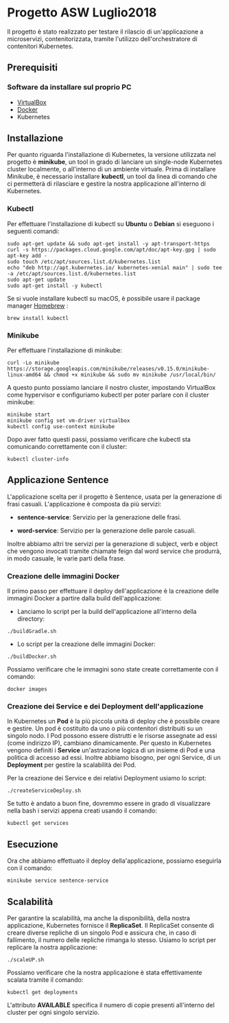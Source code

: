 # Progetto ASW Luglio2018

Il progetto è stato realizzato per testare il rilascio di un'applicazione a microservizi, contenitorizzata, tramite l'utilizzo dell'orchestratore di contenitori Kubernetes.

## Prerequisiti

### Software da installare sul proprio PC

* [VirtualBox](https://www.virtualbox.org/)
* [Docker](https://www.docker.com/)
* Kubernetes

## Installazione
Per quanto riguarda l'installazione di Kubernetes, la versione utilizzata nel progetto è **minikube**, un tool in grado di lanciare un single-node Kubernetes cluster localmente, o all'interno di un ambiente virtuale. Prima di installare Minikube, è necessario installare **kubectl**, un tool da linea di comando che ci permetterà di rilasciare e gestire la nostra applicazione all'interno di Kubernetes. 

### Kubectl 
Per effettuare l'installazione di kubectl su **Ubuntu** o **Debian** si eseguono i seguenti comandi:
```
sudo apt-get update && sudo apt-get install -y apt-transport-https
curl -s https://packages.cloud.google.com/apt/doc/apt-key.gpg | sudo apt-key add -
sudo touch /etc/apt/sources.list.d/kubernetes.list 
echo "deb http://apt.kubernetes.io/ kubernetes-xenial main" | sudo tee -a /etc/apt/sources.list.d/kubernetes.list
sudo apt-get update
sudo apt-get install -y kubectl
```

Se si vuole installare kubectl su macOS, è possibile usare il package manager [Homebrew](https://brew.sh/index_it) :
```
brew install kubectl
```

### Minikube
Per effettuare l'installazione di minikube:
```
curl -Lo minikube https://storage.googleapis.com/minikube/releases/v0.15.0/minikube-linux-amd64 && chmod +x minikube && sudo mv minikube /usr/local/bin/
```

A questo punto possiamo lanciare il nostro cluster, impostando VirtualBox come hypervisor e configuriamo kubectl per poter parlare con il cluster minikube:
```
minikube start
minikube config set vm-driver virtualbox
kubectl config use-context minikube
```
Dopo aver fatto questi passi, possiamo verificare che kubectl sta comunicando correttamente con il cluster:
```
kubectl cluster-info
```

## Applicazione **Sentence**
L'applicazione scelta per il progetto è Sentence, usata per la generazione di frasi casuali. L'applicazione è composta da più servizi:

* **sentence-service**: Servizio per la generazione delle frasi.

* **word-service**: Servizio per la generazione delle parole casuali.

Inoltre abbiamo altri tre servizi per la generazione di subject, verb e object che vengono invocati tramite chiamate feign dal word service che produrrà, in modo casuale, le varie parti della frase.


### Creazione delle immagini Docker
Il primo passo per effettuare il deploy dell'applicazione è la creazione delle immagini Docker a partire dalla build dell'applicazione:

* Lanciamo lo script per la build dell'applicazione all'interno della directory:
```
./buildGradle.sh
```

* Lo script per la creazione delle immagini Docker:
```
./buildDocker.sh
```

Possiamo verificare che le immagini sono state create correttamente con il comando:
```
docker images
```


### Creazione dei Service e dei Deployment dell'applicazione
In Kubernetes un **Pod** è la più piccola unità di deploy che è possibile creare e gestire. Un pod è costituito da uno o più contenitori distribuiti su un singolo nodo. I Pod possono essere distrutti e le risorse assegnate ad essi (come indirizzo IP), cambiano dinamicamente. Per questo in Kubernetes vengono definiti i **Service** un'astrazione logica di un insieme di Pod e una politica di accesso ad essi. Inoltre abbiamo bisogno, per ogni Service, di un **Deployment** per gestire la scalabilità dei Pod.

Per la creazione dei Service e dei relativi Deployment usiamo lo script:
```
./createServiceDeploy.sh
```
Se tutto è andato a buon fine, dovremmo essere in grado di visualizzare nella bash i servizi appena creati usando il comando:
```
kubectl get services
```

## Esecuzione 
Ora che abbiamo effettuato il deploy della'applicazione, possiamo eseguirla con il comando:
```
minikube service sentence-service
```

## Scalabilità
Per garantire la scalabilità, ma anche la disponibilità, della nostra applicazione, Kubernetes fornisce il **ReplicaSet**. Il ReplicaSet consente di creare diverse repliche di un singolo Pod e assicura che, in caso di fallimento, il numero delle repliche rimanga lo stesso. Usiamo lo script per replicare la nostra applicazione:
```
./scaleUP.sh
```
Possiamo verificare che la nostra applicazione è stata effettivamente scalata tramite il comando:
```
kubectl get deployments
```
L'attributo **AVAILABLE** specifica il numero di copie presenti all'interno del cluster per ogni singolo servizio.
